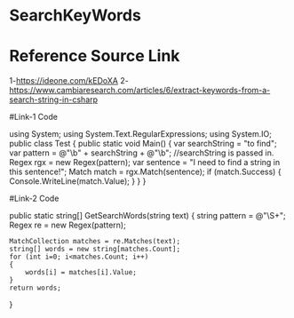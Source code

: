 # SearchKeyWords
# Reference Source Link
1-https://ideone.com/kEDoXA
2-https://www.cambiaresearch.com/articles/6/extract-keywords-from-a-search-string-in-csharp


#Link-1 Code


using System;
using System.Text.RegularExpressions;
using System.IO;
public class Test
{
	public static void Main()
	{
		var searchString = "to find";
		var pattern = @"\b" + searchString + @"\b";    //searchString is passed in.
		Regex rgx = new Regex(pattern);
		var sentence = "I need to find a string in this sentence!";
		Match match = rgx.Match(sentence);
		if (match.Success)
		{
    		Console.WriteLine(match.Value);
		}
	}
}

#Link-2 Code

public static string[] GetSearchWords(string text)
{
	string pattern = @"\S+";
	Regex re = new Regex(pattern);

	MatchCollection matches = re.Matches(text);
	string[] words = new string[matches.Count];
	for (int i=0; i<matches.Count; i++)
	{
		words[i] = matches[i].Value;
	}
	return words;
}

